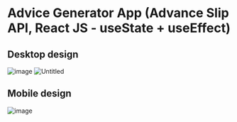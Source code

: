 # Advice Generator App (Advance Slip API, React JS - useState + useEffect)

## Desktop design

![image](https://user-images.githubusercontent.com/117818230/220080790-c4fb28bc-ec4f-404b-8fa8-54bb927df073.png)
![Untitled](https://user-images.githubusercontent.com/117818230/220081623-692c7577-dc53-4624-862a-c3928f19a53a.png)

## Mobile design

![image](https://user-images.githubusercontent.com/117818230/220081218-cb6158c4-6b63-4d45-b4c3-24cc78a4d692.png)
